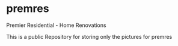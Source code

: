 # premres
 Premier Residential - Home Renovations

 This is a public Repository for storing only the pictures for premres
